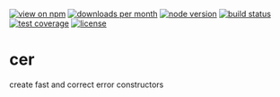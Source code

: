 [![view on npm](http://img.shields.io/npm/v/cer.svg?style=flat-square)](https://www.npmjs.com/package/cer)
[![downloads per month](http://img.shields.io/npm/dm/cer.svg?style=flat-square)](https://www.npmjs.com/package/cer)
[![node version](https://img.shields.io/badge/node-%3E=4-brightgreen.svg?style=flat-square)](https://nodejs.org/download)
[![build status](https://img.shields.io/travis/schwarzkopfb/cer.svg?style=flat-square)](https://travis-ci.org/schwarzkopfb/cer)
[![test coverage](https://img.shields.io/coveralls/schwarzkopfb/cer.svg?style=flat-square)](https://coveralls.io/github/schwarzkopfb/cer)
[![license](https://img.shields.io/npm/l/cer.svg?style=flat-square)](/LICENSE)

# cer

create fast and correct error constructors
